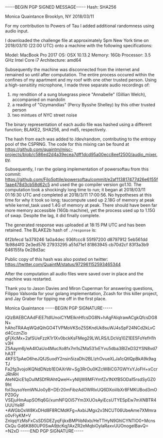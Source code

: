-----BEGIN PGP SIGNED MESSAGE-----
Hash: SHA256

Monica Quaintance
Brooklyn, NY
2018/03/11

For my contribution to Powers of Tau I added additional randomness using audio input.

I downloaded the challenge file at approximately 5pm New York time on 2018/03/10 (22:00 UTC) onto a machine with the following specifications:

Model: MacBook Pro 2017
OS: OSX 10.13.2
Memory: 16Gb
Processor: 3.5 GHz Intel Core i7
Architecture: amd64

Subsequently the machine was disconnected from the internet and remained so until after computation. The entire process occured within the confines of my apartment and my roof with one other trusted person. Using a high-sensitiity microphone, I made three separate audio recordings of:

1) my rendition of a sung bluegrass piece "Annabelle" (Gillian Welch), accompanied on mandolin
2) a reading of "Ozymandias" (Percy Bysshe Shelley) by this other trusted person
3) two mintues of NYC street noise

The binary representation of each audio file was hashed using a different function; BLAKE2, SHA256, and md5, respectively.

The hash from each was added to /dev/random, contributing to the entropy pool of the CSPRNG.
The code for this mixing can be found at https://github.com/quaintm/misc-projects/blob/c586ed2d4a39ecea7dff1dcd95a00ecc8eef2500/audio_mixer.py.

Subsequently, I ran the golang implementation of powersoftau from this commit: https://github.com/FiloSottile/powersoftau/commit/e2af113817477d26e6155f1aae478d3cb58d62c5 and used the go compiler version go1.10. The computation took a shockingly long time to run; it began at 2018/03/11 01:16:30 UTC and completed at 2018/3/11 17:00:56. No hypotheses at this time for why it took so long; taucompute used up 2.18G of memory at peak while kernel_task used 1.4G of memory at peak. There should have been far more memory accessible (16Gb machine), yet the process used up to 1.15G of swap. Despite the lag, it did finally complete.

The generated response was uploaded at 18:15 PM UTC and has been retained. The BLAKE2b hash of `./response` is:

6f2bfecd 1a379246 1a0a4dec 936fccc8
55f97200 d8797912 5eb561dd 1b98d4f0
2e3ed576 27933295 a51d71e1 81863945
cb70d2cf 83f3a3b9 646155fa 0e28d3ac

Public copy of this hash was also posted on twitter: https://twitter.com/QuaintM/status/972961152593465344

After the computation all audio files were saved over in place and the machine was restarted.

Thank you to Jason Davies and Miron Cuperman for answering questions, Filippo Valsorda for your golang implementation, Zcash for this killer project, and Jay Graber for tipping me off in the first place.

Monica Quaintance
-----BEGIN PGP SIGNATURE-----

iQIzBAEBCAAdFiEE7tdIUnoiCYMElknHfcsDG8N+hAgFAlqlrawACgkQfcsDG8N+
hAhoTRAAqWQdQihGO4TVPMoVKSoZ5SKndUk8suWJ4sSpF24NCd2kLvCd4CcznZIo
gFjXcMx+2afSUeFzzK1r1Xv0bckKsFMeg29LWLRS/LDcVq10Z1EE5FoYefH1hv3H
Z5Aaym6j/eA4lOaUo4MucXo8fx7m1sZMa531xEYvu5dba3BlZeD32YSN8vd7hA3T
4KFSTpAeO6heJQfJSuodY2nsin5izaDhi2BLIzhOvueXLJa1cQtIQpBkA9k9agTJ
Fa2fg3vojolKQNdDNzb1EOAXrWr+Sg3RrOu0KZcW8iCG7GWYxYJoFH+xCcrJRhRH
AteNQicE1qOuIMSDfRlAhtQweH+yNlljW8MFiYmfZx1NXfB5ODa15rsdSyGZ09ht
foI3sysoYemWNJo0yB+DEr20mFibzAdOWRlxUQ6DXoiiIbXr8FMKUBod3mOPZ0Gy
VSEjuHmAupSOfIq6G/xumNFQOi57Ym3XUOsAyiEcsUTYESpEw7mXNBTR4UUUYeRF
+AWGbOxW8KxDHd8F8RCMdKFg+AxbiJMgx2v3NCUT06UbeAme7XMmrao0vFlyKM+V
ZnIqqYzMsFxCsSD5DEZyqFijkxBMPIibNlxb/HeTTHyN9GhlCYNTIO0+McnsCkQu
Gd6K880UP0SwA9jtcKqj1AxZR2eMqbiOylaRaxvUUOnogelBavQ=
=N2xD
-----END PGP SIGNATURE-----

